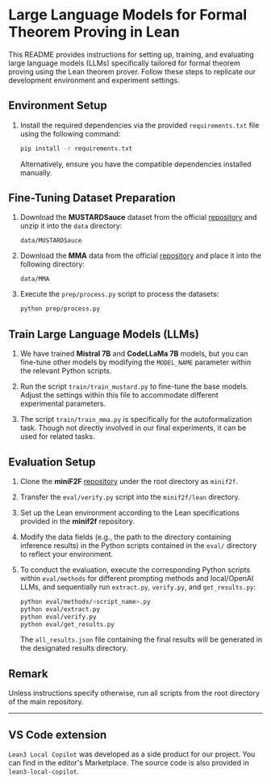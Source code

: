 # Large Language Models for Formal Theorem Proving in Lean

This README provides instructions for setting up, training, and evaluating large language models (LLMs) specifically tailored for formal theorem proving using the Lean theorem prover. Follow these steps to replicate our development environment and experiment settings.

## Environment Setup

1. Install the required dependencies via the provided `requirements.txt` file using the following command:
   ```sh
   pip install -r requirements.txt
   ```
   Alternatively, ensure you have the compatible dependencies installed manually.

## Fine-Tuning Dataset Preparation

1. Download the **MUSTARDSauce** dataset from the official [repository](https://github.com/Eleanor-H/MUSTARD) and unzip it into the `data` directory:
   ```plaintext
   data/MUSTARDSauce
   ```
2. Download the **MMA** data from the official [repository](https://github.com/albertqjiang/MMA) and place it into the following directory:
   ```plaintext
   data/MMA
   ```
3. Execute the `prep/process.py` script to process the datasets:
   ```sh
   python prep/process.py
   ```

## Train Large Language Models (LLMs)

1. We have trained **Mistral 7B** and **CodeLLaMa 7B** models, but you can fine-tune other models by modifying the `MODEL_NAME` parameter within the relevant Python scripts.
   
2. Run the script `train/train_mustard.py` to fine-tune the base models. Adjust the settings within this file to accommodate different experimental parameters.

3. The script `train/train_mma.py` is specifically for the autoformalization task. Though not directly involved in our final experiments, it can be used for related tasks.

## Evaluation Setup

1. Clone the **miniF2F** [repository](https://github.com/openai/miniF2F) under the root directory as `minif2f`.
   
2. Transfer the `eval/verify.py` script into the `minif2f/lean` directory.
   
3. Set up the Lean environment according to the Lean specifications provided in the **minif2f** repository.

4. Modify the data fields (e.g., the path to the directory containing inference results) in the Python scripts contained in the `eval/` directory to reflect your environment.

5. To conduct the evaluation, execute the corresponding Python scripts within `eval/methods` for different prompting methods and local/OpenAI LLMs, and sequentially run `extract.py`, `verify.py`, and `get_results.py`:
   ```sh
   python eval/methods/<script_name>.py
   python eval/extract.py
   python eval/verify.py
   python eval/get_results.py
   ```
   The `all_results.json` file containing the final results will be generated in the designated results directory.

## Remark

Unless instructions specify otherwise, run all scripts from the root directory of the main repository.

---

## VS Code extension
`Lean3 Local Copilot` was developed as a side product for our project. You can find in the editor's Marketplace. The source code is also provided in `lean3-local-copilot`.
